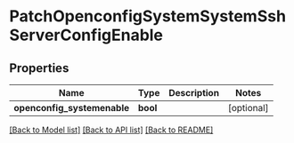 # PatchOpenconfigSystemSystemSshServerConfigEnable

## Properties
Name | Type | Description | Notes
------------ | ------------- | ------------- | -------------
**openconfig_systemenable** | **bool** |  | [optional] 

[[Back to Model list]](../README.md#documentation-for-models) [[Back to API list]](../README.md#documentation-for-api-endpoints) [[Back to README]](../README.md)


